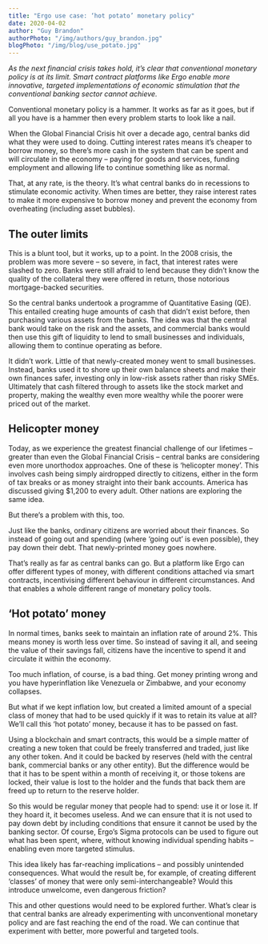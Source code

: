 ```yaml
---
title: "Ergo use case: ‘hot potato’ monetary policy"
date: 2020-04-02
author: "Guy Brandon"
authorPhoto: "/img/authors/guy_brandon.jpg"
blogPhoto: "/img/blog/use_potato.jpg"
---
```


_As the next financial crisis takes hold, it’s clear that conventional monetary policy is at its limit. Smart contract platforms like Ergo enable more innovative, targeted implementations of economic stimulation that the conventional banking sector cannot achieve._

Conventional monetary policy is a hammer. It works as far as it goes, but if all you have is a hammer then every problem starts to look like a nail.

When the Global Financial Crisis hit over a decade ago, central banks did what they were used to doing. Cutting interest rates means it’s cheaper to borrow money, so there’s more cash in the system that can be spent and will circulate in the economy – paying for goods and services, funding employment and allowing life to continue something like as normal.

That, at any rate, is the theory. It’s what central banks do in recessions to stimulate economic activity. When times are better, they raise interest rates to make it more expensive to borrow money and prevent the economy from overheating (including asset bubbles).

## The outer limits

This is a blunt tool, but it works, up to a point. In the 2008 crisis, the problem was more severe – so severe, in fact, that interest rates were slashed to zero. Banks were still afraid to lend because they didn’t know the quality of the collateral they were offered in return, those notorious mortgage-backed securities.

So the central banks undertook a programme of Quantitative Easing (QE). This entailed creating huge amounts of cash that didn’t exist before, then purchasing various assets from the banks. The idea was that the central bank would take on the risk and the assets, and commercial banks would then use this gift of liquidity to lend to small businesses and individuals, allowing them to continue operating as before.

It didn’t work. Little of that newly-created money went to small businesses. Instead, banks used it to shore up their own balance sheets and make their own finances safer, investing only in low-risk assets rather than risky SMEs. Ultimately that cash filtered through to assets like the stock market and property, making the wealthy even more wealthy while the poorer were priced out of the market.

## Helicopter money

Today, as we experience the greatest financial challenge of our lifetimes – greater than even the Global Financial Crisis – central banks are considering even more unorthodox approaches. One of these is ‘helicopter money’. This involves cash being simply airdropped directly to citizens, either in the form of tax breaks or as money straight into their bank accounts. America has discussed giving \$1,200 to every adult. Other nations are exploring the same idea.

But there’s a problem with this, too.

Just like the banks, ordinary citizens are worried about their finances. So instead of going out and spending (where ‘going out’ is even possible), they pay down their debt. That newly-printed money goes nowhere.

That’s really as far as central banks can go. But a platform like Ergo can offer different types of money, with different conditions attached via smart contracts, incentivising different behaviour in different circumstances. And that enables a whole different range of monetary policy tools.

## ‘Hot potato’ money

In normal times, banks seek to maintain an inflation rate of around 2%. This means money is worth less over time. So instead of saving it all, and seeing the value of their savings fall, citizens have the incentive to spend it and circulate it within the economy.

Too much inflation, of course, is a bad thing. Get money printing wrong and you have hyperinflation like Venezuela or Zimbabwe, and your economy collapses.

But what if we kept inflation low, but created a limited amount of a special class of money that had to be used quickly if it was to retain its value at all? We’ll call this ‘hot potato’ money, because it has to be passed on fast.

Using a blockchain and smart contracts, this would be a simple matter of creating a new token that could be freely transferred and traded, just like any other token. And it could be backed by reserves (held with the central bank, commercial banks or any other entity). But the difference would be that it has to be spent within a month of receiving it, or those tokens are locked, their value is lost to the holder and the funds that back them are freed up to return to the reserve holder.

So this would be regular money that people had to spend: use it or lose it. If they hoard it, it becomes useless. And we can ensure that it is not used to pay down debt by including conditions that ensure it cannot be used by the banking sector. Of course, Ergo’s Sigma protocols can be used to figure out what has been spent, where, without knowing individual spending habits – enabling even more targeted stimulus.

This idea likely has far-reaching implications – and possibly unintended consequences. What would the result be, for example, of creating different ‘classes’ of money that were only semi-interchangeable? Would this introduce unwelcome, even dangerous friction?

This and other questions would need to be explored further. What’s clear is that central banks are already experimenting with unconventional monetary policy and are fast reaching the end of the road. We can continue that experiment with better, more powerful and targeted tools.
